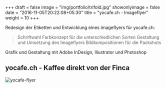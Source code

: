+++
draft = false
image = "img/portfolio/trifold.jpg"
showonlyimage = false
date = "2016-11-05T20:22:08+05:30"
title = "yocafe.ch - Imageflyer"
weight = 10
+++

Redesign der Etiketten und Entwicklung eines Imageflyers für yocafe.ch:
> Schriftwahl
> Farbkonzept für die unterschiedlichen Sorten
> Gestaltung und Umsetzung des Imageflyers
> Bildkompositionen für die Packshots
<!--more-->

Grafik und Gestaltung mit Adobe InDesign, Illustrator und Photoshop

## yocafe.ch - Kaffee direkt von der Finca


![yocafe-flyer][1]




[1]: /img/portfolio/trifold.jpg
